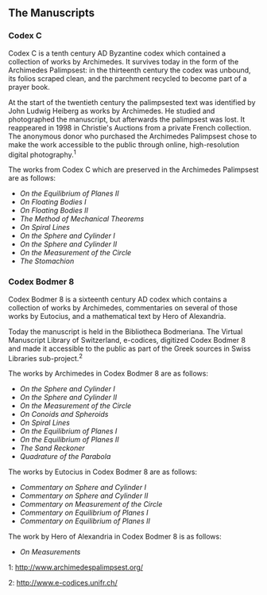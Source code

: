 ## The Manuscripts

### Codex C

Codex C is a tenth century AD Byzantine codex which contained a collection of works by Archimedes.  It survives today in the form of the Archimedes Palimpsest: in the thirteenth century the codex was unbound, its folios scraped clean, and the parchment recycled to become part of a prayer book.

At the start of the twentieth century the palimpsested text was identified by John Ludwig Heiberg as works by Archimedes.  He studied and photographed the manuscript, but afterwards the palimpsest was lost.  It reappeared in 1998 in Christie's Auctions from a private French collection.  The anonymous donor who purchased the Archimedes Palimpsest chose to make the work accessible to the public through online, high-resolution digital photography.<sup>1</sup>

The works from Codex C which are preserved in the Archimedes Palimpsest are as follows:

+ *On the Equilibrium of Planes II*
+ *On Floating Bodies I*
+ *On Floating Bodies II*
+ *The Method of Mechanical Theorems*
+ *On Spiral Lines*
+ *On the Sphere and Cylinder I*
+ *On the Sphere and Cylinder II*
+ *On the Measurement of the Circle*
+ *The Stomachion*

### Codex Bodmer 8

Codex Bodmer 8 is a sixteenth century AD codex which contains a collection of works by Archimedes, commentaries on several of those works by Eutocius, and a mathematical text by Hero of Alexandria.

Today the manuscript is held in the Bibliotheca Bodmeriana.  The Virtual Manuscript Library of Switzerland, e-codices, digitized Codex Bodmer 8 and made it accessible to the public as part of the Greek sources in Swiss Libraries sub-project.<sup>2</sup>

The works by Archimedes in Codex Bodmer 8 are as follows:

+ *On the Sphere and Cylinder I*
+ *On the Sphere and Cylinder II*
+ *On the Measurement of the Circle*
+ *On Conoids and Spheroids*
+ *On Spiral Lines*
+ *On the Equilibrium of Planes I*
+ *On the Equilibrium of Planes II*
+ *The Sand Reckoner*
+ *Quadrature of the Parabola*

The works by Eutocius in Codex Bodmer 8 are as follows:

+ *Commentary on Sphere and Cylinder I*
+ *Commentary on Sphere and Cylinder II*
+ *Commentary on Measurement of the Circle*
+ *Commentary on Equilibrium of Planes I*
+ *Commentary on Equilibrium of Planes II*

The work by Hero of Alexandria in Codex Bodmer 8 is as follows:

+ *On Measurements*



1: http://www.archimedespalimpsest.org/

2: http://www.e-codices.unifr.ch/